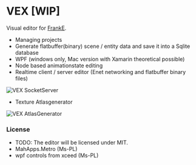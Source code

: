 # VEX [WIP]
Visual editor for  [FrankE](https://github.com/devxkh/FrankE).

- Managing projects
- Generate flatbuffer(binary) scene / entity data and save it into a Sqlite database
- WPF (windows only, Mac version with Xamarin theoretical possible) 
- Node based animationstate editing
- Realtime client / server editor (Enet networking and flatbuffer binary files)

![VEX SocketServer](https://raw.githubusercontent.com/devxkh/FrankE/master/Editor/VEX/doc/Screen_VEXSocketServer.png)

- Texture Atlasgenerator

![VEX AtlasGenerator](https://raw.githubusercontent.com/devxkh/FrankE/master/Editor/VEX/doc/Screen_VEXAtlasGenerator.png)

### License

- TODO: The editor will be licensed under MIT.
- MahApps.Metro (Ms-PL)
- wpf controls from xceed (Ms-PL)



